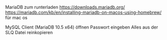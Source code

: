 MariaDB zum runterladen
https://downloads.mariadb.org/
https://mariadb.com/kb/en/installing-mariadb-on-macos-using-homebrew/ für mac os

MySQL Client (MariaDB 10.5 x64) öffnen
Passwort eingeben
Alles aus der SLQ Datei reinkopieren
